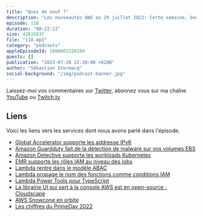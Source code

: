 ```yaml
---
title: "Quoi de neuf ?"
description: "Les nouveautés AWS au 29 juillet 2022: Cette semaine, beaucoup de security avec des nouveautés coté Guarduty et Detective, mais aussi des nouvelles possibilités avec EMR et Lambda. On parle open source avec Lambda Power Tools pour Typescript et Cloudscape, une librairie pour construire des interfaces web. Le bord du cloud s'étend à l'espace, une partie du cloud AWS est dans la station spaciale internationale et on terminera avec les chiffres AWS du dernier Amazon Prime Day, vous savez ? Cette journée de soldes au niveau mondial qui met beaucoup de charge sur nos infrastructures."
episode: 118
duration: "00:22:12"
size: 42615037
file: "118.mp3"
category: "podcasts"
appleEpisodeId: 1000663120194
guests: []
publication: "2022-07-28 22:30:00 +0200"
author: "Sébastien Stormacq"
social-background: "/img/podcast-banner.jpg"
---
```


Laissez-moi vos commentaires sur [Twitter](https://twitter.com/sebsto), abonnez vous sur ma chaîne [YouTube](https://www.youtube.com/sebsto) ou [Twitch.tv](https://www.twitch.tv/sebAWS)

## Liens

Voici les liens vers les services dont nous avons parlé dans l'épisode.

- [Global Accelerator supporte les addresse IPv6](https://aws.amazon.com/blogs/aws/new-for-aws-global-accelerator-internet-protocol-version-6-ipv6-support/)
- [Amazon Guardduty fait de la détection de malware sur vos volumes EBS](https://aws.amazon.com/blogs/aws/new-for-amazon-guardduty-malware-detection-for-amazon-ebs-volumes/)
- [Amazon Detective supporte les workloads Kubernetes](https://aws.amazon.com/blogs/aws/amazon-detective-supports-kubernetes-workloads-on-amazon-eks-for-security-investigations/)
- [EMR supporte les rôles IAM au niveau des jobs](https://aws.amazon.com/about-aws/whats-new/2022/07/fine-grained-access-controls-job-scoped-iam-roles-integration-aws-lake-formation-apache-spark-hive-amazon-emr-ec2-clusters/)
- [Lambda rentre dans le modèle ABAC](https://aws.amazon.com/blogs/compute/scaling-aws-lambda-permissions-with-attribute-based-access-control-abac/)
- [Lambda propage le nom des fonctions comme conditions IAM](https://docs.aws.amazon.com/lambda/latest/dg/lambda-intro-execution-role.html#permissions-executionrole-source-function-arn)
- [Lambda Power Tools pour TypeScript](https://docs.aws.amazon.com/lambda/latest/dg/lambda-intro-execution-role.html#permissions-executionrole-source-function-arn)
- [La librairie UI qui sert à la console AWS est en open-source : Cloudscape](https://cloudscape.design/)
- [AWS Snowcone en orbite](https://aws.amazon.com/blogs/aws/how-we-sent-an-aws-snowcone-into-orbit/)
- [Les chiffres du PrimeDay 2022](https://aws.amazon.com/blogs/aws/amazon-prime-day-2022-aws-for-the-win/)
